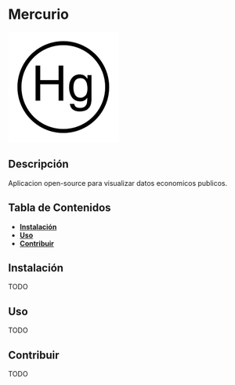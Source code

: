 # Mercurio

![logo](images/logo.png)

## Descripción

Aplicacion open-source para visualizar datos economicos publicos.

## Tabla de Contenidos

- [**Instalación**](#Instalación)
- [**Uso**](#Uso)
- [**Contribuir**](#Contribuir)

## Instalación

TODO

## Uso

TODO

## Contribuir

TODO
